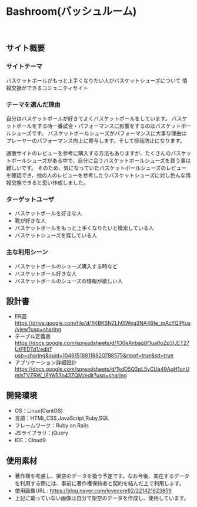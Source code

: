 # Bashroom(バッシュルーム)
​
## サイト概要
### サイトテーマ
バスケットボールがもっと上手くなりたい人がバスケットシューズについて
情報交換ができるコミュニティサイト
​
### テーマを選んだ理由
自分はバスケットボールが好きでよくバスケットボールをしています。
バスケットボールをする時一番試合・パフォーマンスに影響をするのはバスケットボールシューズです。
バスケットボールシューズがパフォーマンスに大事な理由はプレーヤーのパフォーマンス向上に寄与します。そして怪我防止になります。

通販サイトのレビューを参考に購入する方法もありますが、たくさんのバスケットボールシューズがある中で、自分に合うバスケットボールシューズを買う事は難しいです。
そのため、気になっていたバスケットボールシューズのレビューを確認でき、他の人のレビューを参考したりバスケットシューズに対し色んな情報交換できると思い作成しました。

### ターゲットユーザ
- バスケットボールを好きな人
- 靴が好きな人
- バスケットボールをもっと上手くなりたいと模索している人
- バスケットシューズを探している人
​
### 主な利用シーン
- バスケットボールのシューズ購入する時など
- バスケットボール好きな人
- バスケットボールのシューズの情報が欲しい人
​
## 設計書
- ER図 https://drive.google.com/file/d/1lKBKSNZLh0lWeg3NA46fe_mAcYQIPtus/view?usp=sharing
- テーブル定義書 https://docs.google.com/spreadsheets/d/1O0eRvbag8f1ua6oZp3lJET27UtFEDTd1/edit?usp=sharing&ouid=104815188118820788575&rtpof=true&sd=true
- アプリケーション詳細設計 https://docs.google.com/spreadsheets/d/1kdD5Q2pL5yCUa49AqH1onUmIsTVZRW_l8YA53b43ZQM/edit?usp=sharing
​
## 開発環境
- OS：Linux(CentOS)
- 言語：HTML,CSS,JavaScript,Ruby,SQL
- フレームワーク：Ruby on Rails
- JSライブラリ：jQuery
- IDE：Cloud9
​
## 使用素材
- 著作権を考慮し、架空のデータを扱う予定です。なお今後、実在するデータを利用する際には、事前に著作権保持者と契約を結んだ上で利用します。
- 使用画像URL : https://blog.naver.com/lovecore82/221421623859
- 上記に載っていない画像は自分で架空のデータを作成し、使用しています。